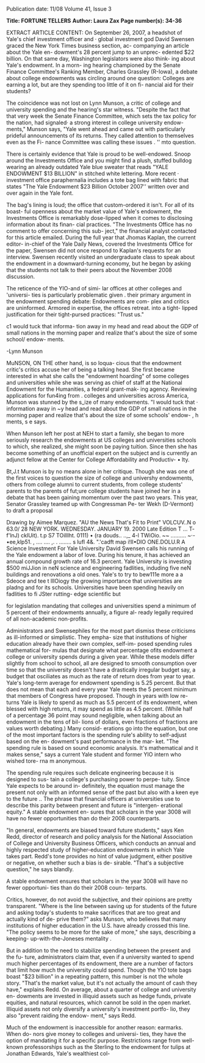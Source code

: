 Publication date: 11/08
Volume 41, Issue 3

**Title: FORTUNE TELLERS**
**Author: Laura Zax**
**Page number(s): 34-36**

EXTRACT ARTICLE CONTENT:
On September 26, 2007, a headshot of 
Yale's chief investment officer and · global 
investment god David Swensen graced 
the New York Times business section, ac-
companying an article about the Yale en-
dowment's 28 percent jump to an unprec-
edented $22 billion. On that same day, 
Washington legislators were also think-
ing about Yale's endowment. In a morn-
ing hearing championed by the Senate 
Finance Committee's Ranking Member, 
Charles Grassley (R-Iowa), a debate about 
college endowments was circling around 
one question: Colleges are earning a lot, 
but are they spending too little of it on fi-
nancial aid for their students? 


The coincidence was not lost on Lynn 
Munson, a critic of college and university 
spending and the hearing's star witness. 
"Despite the fact that that very week the 
Senate Finance Committee, which sets the 
tax policy for the nation, had signaled· a 
strong interest in college university endow-
ments," Munson says, "Yale went ahead 
and came out with particularly prideful 
announcements of its returns. They called 
attention to themselves even as the Fi-
nance Committee was calling these issues 
. 
'' 
mto question. 


There is certainly evidence that Yale is 
proud to be well-endowed. Snoop around 
the Investments Office and you might find 
a plush, stuffed bulldog wearing an already 
outdated Yale blue sweater that reads 
"YALE ENDOWMENT $13 BILLION" 
in stitched white lettering. More recent · 
investment office paraphernalia includes a 
tote bag lined with fabric that states "The 
Yale Endowment $23 Billion October 
2007'' written over and over again in the 
Yale font. 


The bag's lining is loud; the office that 
custom-ordered it isn't. For all of its boast-
ful openness about the market value of 
Yale's endowment, the Investments Office 
is remarkably dose-lipped when it comes 
to disclosing information about its finan-
cial practices. "The Investments Office has 
no comment to offer concerning this sub-
ject," the financial analyst contacted for 
this article emailed. During the full year 
that Jhomas Kaplan, the current editor-
in-chief of the Yale Daily News, covered the 
Investments Office for the paper, Swensen 
did not once respond to Kaplan's requests 
for an interview. Swensen recently visited 
an undergraduate class to speak about 
the endowment in a downward-turning 
economy, but he began by asking that the 
students not talk to their peers about the 
November 2008 
discussion. 


The reticence of the YIO-and of simi-
lar offices at other colleges and 'universi-
ties 
is particularly problematic given 
. their primary argument in the endowment 
spending debate: Endowments are com-
plex and critics are uninformed. Armored 
in expertise, the offices retreat. into a tight-
lipped justification for their tight-pursed 
practices: "Trust us." 


c1 would tuck that informa-
tion away in my head and 
read about the GDP of small 
nations in the morning paper 
and realize that's about the 
size of some school/ endow-
ments. 


-Lynn Munson 


MuNSON, ON THE other hand, is so loqua-
cious that the endowment critic's critics 
accuse her of being a talking head. She first 
became interested in what she calls the 
"endowment hoarding" of some colleges 
and universities while she was serving as 
chief of staff at the National Endowment 
for the Humanities, a federal grant-mak-
ing agency. Reviewing applications for 
fun4ing from . colleges and universities 
across America, Munson was stunned by 
the s_ize of many endowments. "I would 
tuck that · information away in ~y head 
and read about the GDP of small nations 
in the morning paper and realize that's 
about the size of some schools' endow-
, h 
ments, s e says. 


When Munson left her post at NEH to 
start a family, she began to more seriously 
research the endowments at US colleges 
and universities 
schools to which, she 
realized, she might soon be paying tuition. 
Since then she has become something of 
an unofficial expert on the subject and is 
currently an adjunct fellow at the Center 
for College Affordability and Productiv-
• 
lty. 


Bt,J.t Munson is by no means alone in 
her critique. Though she was one of the 
first voices to question the size of college 
and univershy endowments, others 
from 
college alumni to current students, from 
college students' parents to the parents of 
fut;ure college students 
have joined her in 
a debate that has been gaining momentum 
over the past two years. This year, Senator 
Grassley teamed up with Congressman Pe-
ter Wekh (D-Vermont) to draft a proposal 


Drawing by Aimee Marquez. 
"AU the News 
That's Fit to Print" 
VOLCUV..N o 63.0/ 28 
NEW YORK. WEDNESDAY. JANUARY 19. 2000 
Late Edition 
T ... T- f'lnJ) cklUit). t.p S7 TOilllht. 
0111) • (ra douds.. ..,_ 4-l TWiOio. 
~~ .......... ~·-•ee,klp51. 
, .... .... ,. . ........ s 
lufl 4&. ".'cadft 
map i!II•DIO 
ONE.DOLU.R 
A Science Investment For Yale University 
David Swensen calls his running of the Yale endowment a labor of love. During his tenure, it has 
achieved an annual compound growth rate of 16.3 percent. 
Yale University is investing $500 
miJJion in neN science and engineering 
fadlities, induding five neN buildings 
and renovations a old ones. 
Yale's 
to try to bew111e 
more a a Sdeoce and tee t lllOiogy 
the growing 
importance that universities are pladng 
and for its 
schools. 
Universities have been spending 
heavily on fadlities to fi JSter rutting-
edge 
scientific 
but 


for legislation mandating that colleges and 
universities spend a minimum of 5 percent 
of their endowments annually, a figure al-
ready legally required of all non-academic 
non-profits. 


Administrators and Swensephiles for 
the most part dismiss these criticisms as 
ill-informed or simplistic. They empha-
size that institutions of higher education 
already have their own complex, self-im-
posed spending rules 
mathematical for-
mulas that designate what percentage ofits 
endowment a college or university spends 
during a given year. While these models 
differ slightly from school to school, all 
are designed to smooth consumption over 
time so that the university doesn't have a 
drastically irregular budget 
say, a budget 
that osciliates as much as the rate of return 
does 
from year to year. Yale's long-term 
average for endowment spending is 5.25 
percent. But that does not mean that each 
and every year Yale meets the 5 percent 
minimum that members of Congress have 
proposed. Though in years with low re-
turns Yale is likely to spend as much as 5.5 
percent of its endowment, when blessed 
with high returns, it may spend as little as 
4.5 percent. (While half of a percentage 
36 
point may sound negligible, when talking 
about an endowment in the tens of bil-
lions of dollars, even fractions of fractions 
are values worth debating.) Many consid-
erations go into the equation, but one of 
the most important factors is the spending 
rule's ability to self-adjust based on the en-
dowment's past performance in the mar-
ket. "The spending rule is based on sound 
economic analysis. It's mathematical and 
it makes sense," says a current Yale student 
and former YIO intern who wished tore-
rna m anonymous. 


The spending rule requires such delicate 
engineering because it is designed to sus-
tain a college's purchasing power to perpe-
tuity. Since Yale expects to be around in-
definitely, the equation must manage the 
present not only with an informed sense 
of the past but also with a keen eye to the 
future .. The phrase that financial officers 
at universities use to describe this parity 
between present and future is "intergen-
erational equity." A stable endowment en-
sures that scholars in the year 3008 will 
have no fewer opportunities than do their 
2008 counterparts. 


"In general, endowments are biased 
toward future students," says Ken Redd, 
director of research and policy analysis 
for the National Association of College 
and University Business Officers, which 
conducts an annual and highly respected 
study of higher-education endowments in 
which Yale takes part. Redd's tone provides 
no hint of value judgment, either positive 
or negative, on whether such a bias is de-
sirable. "That's a subjective question," he 
says blandly. 


A stable endowment ensures 
that scholars in the year 3008 
will have no fewer opportuni-
ties than do their 2008 coun-
terparts. 


Critics, however, do not avoid the 
subjective, and their opinions are pretty 
transparent. "Where is the line between 
saving up for students of the future and 
asking today's students to make sacrifices 
that are too great and actually kind of de-
prive them?" asks Munson, who believes 
that many institutions of higher education 
in the U.S. have already crossed this line. 
"The policy seems to be more for the sake 
of more," she says, describing a keeping-
up-with-the-Joneses mentality . 


But in addition to the need to stabilize 
spending between the present and the fu-
ture, administrators claim that, even if a 
university wanted to spend much higher 
percentages of its endowment, there are 
a number of factors that limit how much 
the university could spend. Though the 
YIO tote bags boast "$23 billion" in a 
repeating pattern, this number is not the 
whole story. "That's the market value, but 
it's not actually the amount of cash they 
have," explains Redd. On average, about 
a quarter of college and university en-
dowments are invested in illiquid assets 
such as hedge funds, private equities, and 
natural resources, which cannot be sold in 
the open market. Illiquid assets not only 
diversify a university's investment portfo-
lio, they also "prevent raiding the endow-
ment," says Redd. 


Much of the endowment is inaccessible 
for another reason: earmarks. When do-
nors give money to colleges and universi-
ties, they have the option of mandating it 
for a specific purpose. Restrictions range 
from well-known professorships such as 
the Sterling to the endowment for tulips 
at Jonathan Edwards, Yale's wealthiest col-